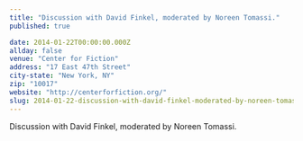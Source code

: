 ```yaml
---
title: "Discussion with David Finkel, moderated by Noreen Tomassi."
published: true

date: 2014-01-22T00:00:00.000Z
allday: false
venue: "Center for Fiction"
address: "17 East 47th Street"
city-state: "New York, NY"
zip: "10017"
website: "http://centerforfiction.org/"
slug: 2014-01-22-discussion-with-david-finkel-moderated-by-noreen-tomassi
---
```

Discussion with David Finkel, moderated by Noreen Tomassi.

